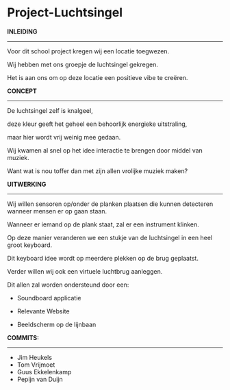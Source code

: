 # Project-Luchtsingel


**INLEIDING**
_______________________________________________
Voor dit school project kregen wij een locatie toegwezen.

Wij hebben met ons groepje de luchtsingel gekregen.

Het is aan ons om op deze locatie een positieve vibe te creëren.


**CONCEPT**
_______________________________________________
De luchtsingel zelf is knalgeel,

deze kleur geeft het geheel een behoorlijk energieke uitstraling,

maar hier wordt vrij weinig mee gedaan. 

Wij kwamen al snel op het idee interactie te brengen door middel van muziek.

Want wat is nou toffer dan met zijn allen vrolijke muziek maken?


**UITWERKING**
_______________________________________________
Wij willen sensoren op/onder de planken plaatsen die kunnen detecteren wanneer mensen er op gaan staan.

Wanneer er iemand op de plank staat, zal er een instrument klinken. 

Op deze manier veranderen we een stukje van de luchtsingel in een heel groot keyboard. 

Dit keyboard idee wordt op meerdere plekken op de brug geplaatst. 

Verder willen wij ook een virtuele luchtbrug aanleggen.

Dit allen zal worden ondersteund door een:

+ Soundboard applicatie
  
+ Relevante Website
  
+ Beeldscherm op de lijnbaan 


**COMMITS:**
_______________________________________________
+ Jim Heukels 
+ Tom Vrijmoet
+ Guus Ekkelenkamp
+ Pepijn van Duijn
